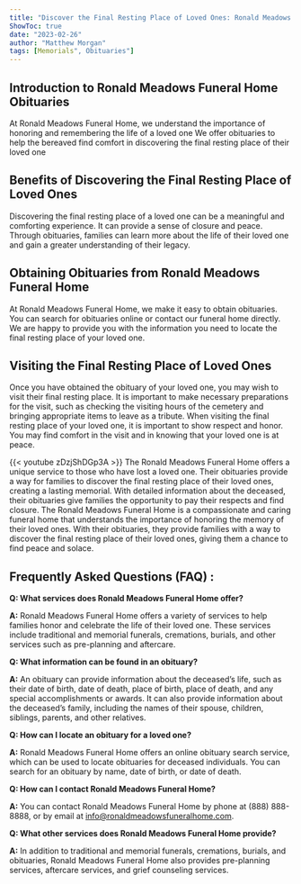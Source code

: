 ```yaml
---
title: "Discover the Final Resting Place of Loved Ones: Ronald Meadows Funeral Home Obituaries"
ShowToc: true 
date: "2023-02-26"
author: "Matthew Morgan" 
tags: [Memorials", Obituaries"]
---
```

## Introduction to Ronald Meadows Funeral Home Obituaries

At Ronald Meadows Funeral Home, we understand the importance of honoring and remembering the life of a loved one We offer obituaries to help the bereaved find comfort in discovering the final resting place of their loved one

## Benefits of Discovering the Final Resting Place of Loved Ones

Discovering the final resting place of a loved one can be a meaningful and comforting experience. It can provide a sense of closure and peace. Through obituaries, families can learn more about the life of their loved one and gain a greater understanding of their legacy.

## Obtaining Obituaries from Ronald Meadows Funeral Home

At Ronald Meadows Funeral Home, we make it easy to obtain obituaries. You can search for obituaries online or contact our funeral home directly. We are happy to provide you with the information you need to locate the final resting place of your loved one.

## Visiting the Final Resting Place of Loved Ones

Once you have obtained the obituary of your loved one, you may wish to visit their final resting place. It is important to make necessary preparations for the visit, such as checking the visiting hours of the cemetery and bringing appropriate items to leave as a tribute. When visiting the final resting place of your loved one, it is important to show respect and honor. You may find comfort in the visit and in knowing that your loved one is at peace.

{{< youtube zDzjShDGp3A >}} 
The Ronald Meadows Funeral Home offers a unique service to those who have lost a loved one. Their obituaries provide a way for families to discover the final resting place of their loved ones, creating a lasting memorial. With detailed information about the deceased, their obituaries give families the opportunity to pay their respects and find closure. The Ronald Meadows Funeral Home is a compassionate and caring funeral home that understands the importance of honoring the memory of their loved ones. With their obituaries, they provide families with a way to discover the final resting place of their loved ones, giving them a chance to find peace and solace.

## Frequently Asked Questions (FAQ) :
**Q: What services does Ronald Meadows Funeral Home offer?**

**A:** Ronald Meadows Funeral Home offers a variety of services to help families honor and celebrate the life of their loved one. These services include traditional and memorial funerals, cremations, burials, and other services such as pre-planning and aftercare. 

**Q: What information can be found in an obituary?**

**A:** An obituary can provide information about the deceased’s life, such as their date of birth, date of death, place of birth, place of death, and any special accomplishments or awards. It can also provide information about the deceased’s family, including the names of their spouse, children, siblings, parents, and other relatives. 

**Q: How can I locate an obituary for a loved one?**

**A:** Ronald Meadows Funeral Home offers an online obituary search service, which can be used to locate obituaries for deceased individuals. You can search for an obituary by name, date of birth, or date of death. 

**Q: How can I contact Ronald Meadows Funeral Home?**

**A:** You can contact Ronald Meadows Funeral Home by phone at (888) 888-8888, or by email at info@ronaldmeadowsfuneralhome.com. 

**Q: What other services does Ronald Meadows Funeral Home provide?**

**A:** In addition to traditional and memorial funerals, cremations, burials, and obituaries, Ronald Meadows Funeral Home also provides pre-planning services, aftercare services, and grief counseling services.



